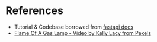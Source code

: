 # References


* Tutorial & Codebase borrowed from [fastapi docs](https://fastapi.tiangolo.com/)
* [Flame Of A Gas Lamp - Video by Kelly Lacy from Pexels](https://www.pexels.com/video/flame-of-a-gas-lamp-2544523/)



